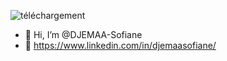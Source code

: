 ![téléchargement](https://user-images.githubusercontent.com/71290411/113884646-6e4cb280-97bf-11eb-9e69-15db416df91b.jpeg)

- 👋 Hi, I’m @DJEMAA-Sofiane
- 📱 https://www.linkedin.com/in/djemaasofiane/

<!---
DJEMAA-Sofiane/DJEMAA-Sofiane is a ✨ special ✨ repository because its `README.md` appears on your GitHub profile.
--->
